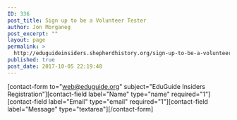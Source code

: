 ```yaml
---
ID: 336
post_title: Sign up to be a Volunteer Tester
author: Jon Morganeg
post_excerpt: ""
layout: page
permalink: >
  http://eduguideinsiders.shepherdhistory.org/sign-up-to-be-a-volunteer-tester/
published: true
post_date: 2017-10-05 22:19:48
---
```

[contact-form to="web@eduguide.org" subject="EduGuide Insiders Registration"][contact-field label="Name" type="name" required="1"][contact-field label="Email" type="email" required="1"][contact-field label="Message" type="textarea"][/contact-form]